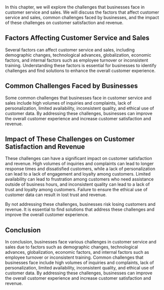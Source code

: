 
In this chapter, we will explore the challenges that businesses face in customer service and sales. We will discuss the factors that affect customer service and sales, common challenges faced by businesses, and the impact of these challenges on customer satisfaction and revenue.

Factors Affecting Customer Service and Sales
--------------------------------------------

Several factors can affect customer service and sales, including demographic changes, technological advances, globalization, economic factors, and internal factors such as employee turnover or inconsistent training. Understanding these factors is essential for businesses to identify challenges and find solutions to enhance the overall customer experience.

Common Challenges Faced by Businesses
-------------------------------------

Some common challenges that businesses face in customer service and sales include high volumes of inquiries and complaints, lack of personalization, limited availability, inconsistent quality, and ethical use of customer data. By addressing these challenges, businesses can improve the overall customer experience and increase customer satisfaction and revenue.

Impact of These Challenges on Customer Satisfaction and Revenue
---------------------------------------------------------------

These challenges can have a significant impact on customer satisfaction and revenue. High volumes of inquiries and complaints can lead to longer response times and dissatisfied customers, while a lack of personalization can lead to a lack of engagement and loyalty among customers. Limited availability can lead to frustration among customers who need assistance outside of business hours, and inconsistent quality can lead to a lack of trust and loyalty among customers. Failure to ensure the ethical use of customer data can result in lost trust and revenue.

By not addressing these challenges, businesses risk losing customers and revenue. It is essential to find solutions that address these challenges and improve the overall customer experience.

Conclusion
----------

In conclusion, businesses face various challenges in customer service and sales due to factors such as demographic changes, technological advances, globalization, economic factors, and internal factors such as employee turnover or inconsistent training. Common challenges that businesses face include high volumes of inquiries and complaints, lack of personalization, limited availability, inconsistent quality, and ethical use of customer data. By addressing these challenges, businesses can improve the overall customer experience and increase customer satisfaction and revenue.
